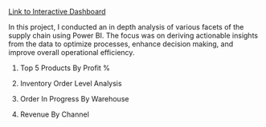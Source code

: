 [Link to Interactive Dashboard](portfolio-powerbi.html)

In this project, I conducted an in depth analysis of various facets of the supply chain using Power BI. The focus was on deriving actionable insights from the data to optimize processes, enhance decision making, and improve overall operational efficiency.

1. Top 5 Products By Profit %

2. Inventory Order Level Analysis

3. Order In Progress By Warehouse

4. Revenue By Channel
